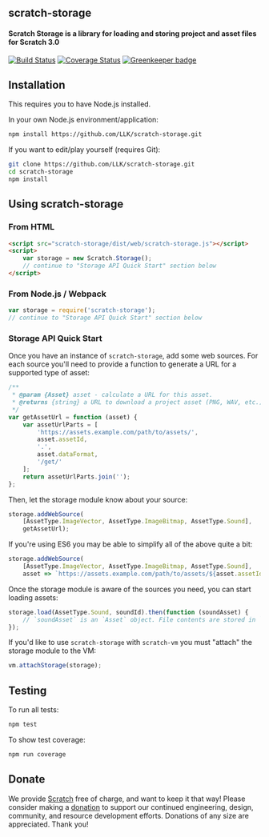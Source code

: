 ## scratch-storage
#### Scratch Storage is a library for loading and storing project and asset files for Scratch 3.0

[![Build Status](https://travis-ci.org/LLK/scratch-storage.svg?branch=develop)](https://travis-ci.org/LLK/scratch-storage)
[![Coverage Status](https://coveralls.io/repos/github/LLK/scratch-storage/badge.svg?branch=develop)](https://coveralls.io/github/LLK/scratch-storage?branch=develop)
[![Greenkeeper badge](https://badges.greenkeeper.io/LLK/scratch-storage.svg)](https://greenkeeper.io/)

## Installation
This requires you to have Node.js installed.

In your own Node.js environment/application:
```bash
npm install https://github.com/LLK/scratch-storage.git
```

If you want to edit/play yourself (requires Git):
```bash
git clone https://github.com/LLK/scratch-storage.git
cd scratch-storage
npm install
```

## Using scratch-storage

### From HTML

```html
<script src="scratch-storage/dist/web/scratch-storage.js"></script>
<script>
    var storage = new Scratch.Storage();
    // continue to "Storage API Quick Start" section below
</script>
```

### From Node.js / Webpack

```js
var storage = require('scratch-storage');
// continue to "Storage API Quick Start" section below
```

### Storage API Quick Start

Once you have an instance of `scratch-storage`, add some web sources. For each source you'll need to provide a function
to generate a URL for a supported type of asset:
```js
/**
 * @param {Asset} asset - calculate a URL for this asset.
 * @returns {string} a URL to download a project asset (PNG, WAV, etc.)
 */
var getAssetUrl = function (asset) {
    var assetUrlParts = [
        'https://assets.example.com/path/to/assets/',
        asset.assetId,
        '.',
        asset.dataFormat,
        '/get/'
    ];
    return assetUrlParts.join('');
};
```

Then, let the storage module know about your source:
```js
storage.addWebSource(
    [AssetType.ImageVector, AssetType.ImageBitmap, AssetType.Sound],
    getAssetUrl);
```

If you're using ES6 you may be able to simplify all of the above quite a bit:
```js
storage.addWebSource(
    [AssetType.ImageVector, AssetType.ImageBitmap, AssetType.Sound],
    asset => `https://assets.example.com/path/to/assets/${asset.assetId}.${asset.dataFormat}/get/`);
```

Once the storage module is aware of the sources you need, you can start loading assets:
```js
storage.load(AssetType.Sound, soundId).then(function (soundAsset) {
    // `soundAsset` is an `Asset` object. File contents are stored in `soundAsset.data`.
});
```

If you'd like to use `scratch-storage` with `scratch-vm` you must "attach" the storage module to the VM:
```js
vm.attachStorage(storage);
```

## Testing

To run all tests:
```bash
npm test
```

To show test coverage:
```bash
npm run coverage
```

## Donate
We provide [Scratch](https://scratch.mit.edu) free of charge, and want to keep it that way! Please consider making a
[donation](https://secure.donationpay.org/scratchfoundation/) to support our continued engineering, design, community,
and resource development efforts. Donations of any size are appreciated. Thank you!
